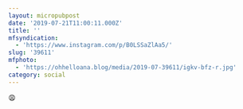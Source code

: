 ```yaml
---
layout: micropubpost
date: '2019-07-21T11:00:11.000Z'
title: ''
mfsyndication:
  - 'https://www.instagram.com/p/B0LSSaZlAa5/'
slug: '39611'
mfphoto:
  - 'https://ohhelloana.blog/media/2019-07-39611/igkv-bfz-r.jpg'
category: social
---
```

😩

